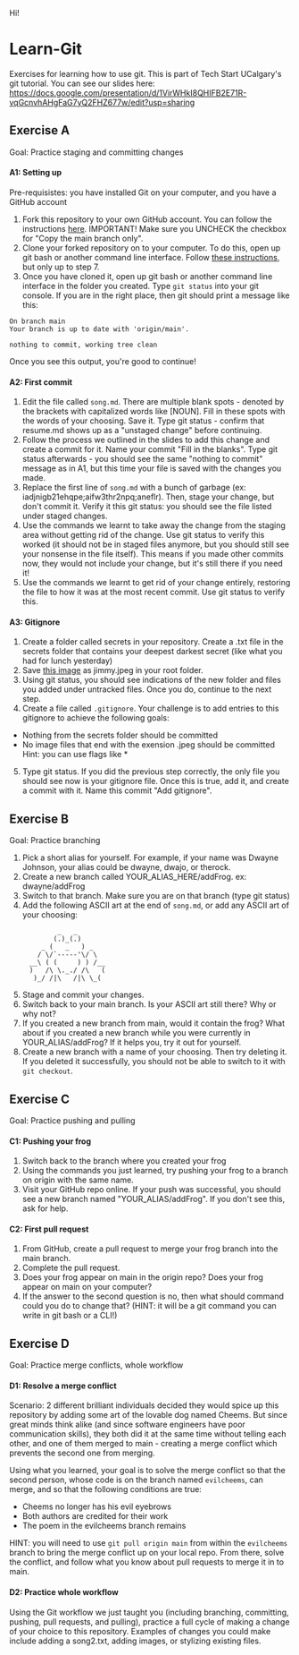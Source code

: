 Hi!

# Learn-Git
Exercises for learning how to use git. This is part of Tech Start UCalgary's git tutorial. You can see our slides here: https://docs.google.com/presentation/d/1VirWHkI8QHIFB2E71R-vqGcnvhAHgFaG7yQ2FHZ677w/edit?usp=sharing

## Exercise A
Goal: Practice staging and committing changes

#### A1: Setting up

Pre-requisistes: you have installed Git on your computer, and you have a GitHub account

1. Fork this repository to your own GitHub account. You can follow the instructions [here](https://docs.github.com/en/get-started/quickstart/fork-a-repo#forking-a-repository). IMPORTANT! Make sure you UNCHECK the checkbox for "Copy the main branch only".
2. Clone your forked repository on to your computer. To do this, open up git bash or another command line interface. Follow [these instructions](https://docs.github.com/en/get-started/quickstart/fork-a-repo#cloning-your-forked-repository), but only up to step 7.
3. Once you have cloned it, open up git bash or another command line interface in the folder you created. Type `git status` into your git console. If you are in the right place, then git should print a message like this:
``` 
On branch main
Your branch is up to date with 'origin/main'.

nothing to commit, working tree clean
```
Once you see this output, you're good to continue!

#### A2: First commit

1. Edit the file called `song.md`. There are multiple blank spots - denoted by the brackets with capitalized words like [NOUN]. Fill in these spots with the words of your choosing. Save it. Type git status - confirm that resume.md shows up as a "unstaged change" before continuing.
2. Follow the process we outlined in the slides to add this change and create a commit for it. Name your commit "Fill in the blanks". Type git status afterwards - you should see the same "nothing to commit" message as in A1, but this time your file is saved with the changes you made.
3. Replace the first line of `song.md` with a bunch of garbage (ex: iadjnigb21ehqpe;aifw3thr2npq;aneflr). Then, stage your change, but don't commit it. Verify it this git status: you should see the file listed under staged changes.
4. Use the commands we learnt to take away the change from the staging area without getting rid of the change. Use git status to verify this worked (it should not be in staged files anymore, but you should still see your nonsense in the file itself). This means if you made other commits now, they would not include your change, but it's still there if you need it!
5. Use the commands we learnt to get rid of your change entirely, restoring the file to how it was at the most recent commit. Use git status to verify this.

#### A3: Gitignore
1. Create a folder called secrets in your repository. Create a .txt file in the secrets folder that contains your deepest darkest secret (like what you had for lunch yesterday)
2. Save [this image](https://external-content.duckduckgo.com/iu/?u=https%3A%2F%2Fwww.framerated.co.uk%2Ffrwpcontent%2Fuploads%2F2020%2F02%2Fbettercallsaul507_01.jpg&f=1&nofb=1&ipt=921d402872fd79317cfe9a7bcee5253244e174d8301e25a4a9b5a175b6e59076&ipo=images) as jimmy.jpeg in your root folder.
3. Using git status, you should see indications of the new folder and files you added under untracked files. Once you do, continue to the next step.
4. Create a file called `.gitignore`. Your challenge is to add entries to this gitignore to achieve the following goals:
- Nothing from the secrets folder should be committed
- No image files that end with the exension .jpeg should be committed
Hint: you can use flags like *
5. Type git status. If you did the previous step correctly, the only file you should see now is your gitignore file. Once this is true, add it, and create a commit with it. Name this commit "Add gitignore".

## Exercise B
Goal: Practice branching

1. Pick a short alias for yourself. For example, if your name was Dwayne Johnson, your alias could be dwayne, dwajo, or therock. 
2. Create a new branch called YOUR_ALIAS_HERE/addFrog. ex: dwayne/addFrog
3. Switch to that branch. Make sure you are on that branch (type git status)
4. Add the following ASCII art at the end of `song.md`, or add any ASCII art of your choosing:
```
            _   _
           (.)_(.)
        _ (   _   ) _
       / \/`-----'\/ \
     __\ ( (     ) ) /__
     )   /\ \._./ /\   (
      )_/ /|\   /|\ \_(
```
5. Stage and commit your changes.
6. Switch back to your main branch. Is your ASCII art still there? Why or why not?
7. If you created a new branch from main, would it contain the frog? What about if you created a new branch while you were currently in YOUR_ALIAS/addFrog? If it helps you, try it out for yourself.
8. Create a new branch with a name of your choosing. Then try deleting it. If you deleted it successfully, you should not be able to switch to it with `git checkout`. 

## Exercise C
Goal: Practice pushing and pulling

#### C1: Pushing your frog
1. Switch back to the branch where you created your frog
2. Using the commands you just learned, try pushing your frog to a branch on origin with the same name.
3. Visit your GitHub repo online. If your push was successful, you should see a new branch named "YOUR_ALIAS/addFrog". If you don't see this, ask for help.

#### C2: First pull request
1. From GitHub, create a pull request to merge your frog branch into the main branch.
2. Complete the pull request. 
3. Does your frog appear on main in the origin repo? Does your frog appear on main on your computer?
4. If the answer to the second question is no, then what should command could you do to change that? (HINT: it will be a git command you can write in git bash or a CLI!)

## Exercise D
Goal: Practice merge conflicts, whole workflow 

#### D1: Resolve a merge conflict
Scenario: 2 different brilliant individuals decided they would spice up this repository by adding some art of the lovable dog named Cheems. But since great minds think alike (and since software engineers have poor communication skills), they both did it at the same time without telling each other, and one of them merged to main - creating a merge conflict which prevents the second one from merging.

Using what you learned, your goal is to solve the merge conflict so that the second person, whose code is on the branch named `evilcheems`, can merge, and so that the following conditions are true:
- Cheems no longer has his evil eyebrows
- Both authors are credited for their work
- The poem in the evilcheems branch remains

HINT: you will need to use `git pull origin main` from within the `evilcheems` branch to bring the merge conflict up on your local repo. From there, solve the conflict, and follow what you know about pull requests to merge it in to main.

#### D2: Practice whole workflow
Using the Git workflow we just taught you (including branching, committing, pushing, pull requests, and pulling), practice a full cycle of making a change of your choice to this repository. Examples of changes you could make include adding a song2.txt, adding images, or stylizing existing files.